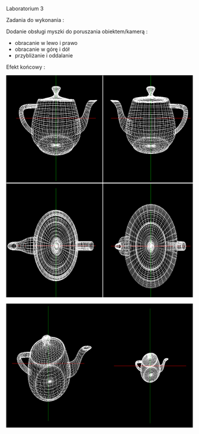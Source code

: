 Laboratorium 3

Zadania do wykonania :

Dodanie obsługi myszki do poruszania obiektem/kamerą :

- obracanie w lewo i prawo
- obracanie w górę i dół
- przybliżanie i oddalanie

Efekt końcowy :

<p align="center">
  <img width="800" height="600" src="../images/Rotate.png">
</p>

<p align="center">
  <img width="800" height="335" src="../images/Zoom.png">
</p>

